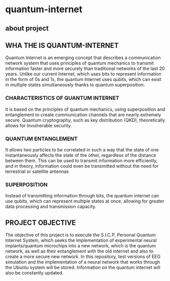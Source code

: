 # quantum-internet

## about project


## WHA THE IS QUANTUM-INTERNET

Quantum Internet is an emerging concept that describes a communication network system that uses principles of quantum mechanics to transmit information faster and more securely than traditional networks of the last 20 years. Unlike our current Internet, which uses bits to represent information in the form of 0s and 1s, the quantum Internet uses qubits, which can exist in multiple states simultaneously thanks to quantum superposition.

### CHARACTERISTICS OF QUANTUM INTERNET 


It is based on the principles of quantum mechanics, using superposition and entanglement to create communication channels that are nearly extremely secure. Quantum cryptography, such as key distribution (QKD), theoretically allows for invulnerable security. 


### QUANTUM ENTANGLEMENT

It allows two particles to be correlated in such a way that the state of one instantaneously affects the state of the other, regardless of the distance between them. This can be used to transmit information more efficiently, and in theory, information could even be transmitted without the need for terrestrial or satellite antennas

###  SUPERPOSITION

Instead of transmitting information through bits, the quantum internet can use qubits, which can represent multiple states at once, allowing for greater data processing and transmission capacity.

## PROJECT OBJECTIVE

The objective of this project is to execute the S.I.C.P, Personal Quantum Internet System, which seeks the implementation of experimental neural implants/quantum microchips into a new network, which is the quantum network, as well as their entanglement with the old internet and also to create a more secure new network. In this repository, test versions of EEG simulation and the implementation of a neural network that works through the Ubuntu system will be stored. Information on the quantum internet will also be constantly updated.
